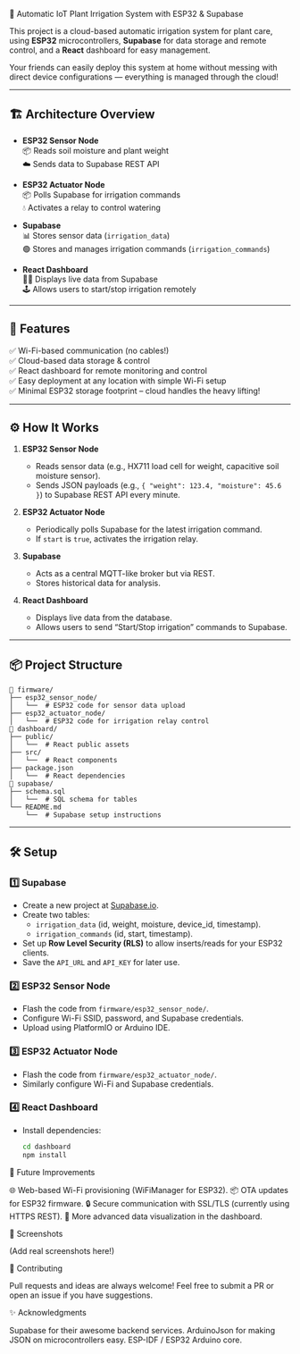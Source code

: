 🌱 Automatic IoT Plant Irrigation System with ESP32 & Supabase

This project is a cloud-based automatic irrigation system for plant care, using **ESP32** microcontrollers, **Supabase** for data storage and remote control, and a **React** dashboard for easy management.  

Your friends can easily deploy this system at home without messing with direct device configurations — everything is managed through the cloud!

---

## 🏗️ Architecture Overview

- **ESP32 Sensor Node**  
  📦 Reads soil moisture and plant weight  
  ☁️ Sends data to Supabase REST API

- **ESP32 Actuator Node**  
  📦 Polls Supabase for irrigation commands  
  💧 Activates a relay to control watering

- **Supabase**  
  📊 Stores sensor data (`irrigation_data`)  
  🟢 Stores and manages irrigation commands (`irrigation_commands`)

- **React Dashboard**  
  👨‍💻 Displays live data from Supabase  
  🕹️ Allows users to start/stop irrigation remotely

---

## 🚀 Features

✅ Wi-Fi-based communication (no cables!)  
✅ Cloud-based data storage & control  
✅ React dashboard for remote monitoring and control  
✅ Easy deployment at any location with simple Wi-Fi setup  
✅ Minimal ESP32 storage footprint – cloud handles the heavy lifting!

---

## ⚙️ How It Works

1. **ESP32 Sensor Node**  
   - Reads sensor data (e.g., HX711 load cell for weight, capacitive soil moisture sensor).  
   - Sends JSON payloads (e.g., `{ "weight": 123.4, "moisture": 45.6 }`) to Supabase REST API every minute.

2. **ESP32 Actuator Node**  
   - Periodically polls Supabase for the latest irrigation command.  
   - If `start` is `true`, activates the irrigation relay.

3. **Supabase**  
   - Acts as a central MQTT-like broker but via REST.  
   - Stores historical data for analysis.

4. **React Dashboard**  
   - Displays live data from the database.  
   - Allows users to send “Start/Stop irrigation” commands to Supabase.

---

## 📦 Project Structure
```
📁 firmware/
├── esp32_sensor_node/  
│   └──  # ESP32 code for sensor data upload
├── esp32_actuator_node/   
│   └──  # ESP32 code for irrigation relay control
📁 dashboard/
├── public/   
│   └──  # React public assets
├── src/   
│   └──  # React components
├── package.json   
│   └──  # React dependencies
📁 supabase/
├── schema.sql   
│   └──  # SQL schema for tables
└── README.md   
    └──  # Supabase setup instructions
```

---

## 🛠️ Setup

### 1️⃣ Supabase

- Create a new project at [Supabase.io](https://supabase.io).
- Create two tables:
  - `irrigation_data` (id, weight, moisture, device_id, timestamp).
  - `irrigation_commands` (id, start, timestamp).
- Set up **Row Level Security (RLS)** to allow inserts/reads for your ESP32 clients.
- Save the `API_URL` and `API_KEY` for later use.

### 2️⃣ ESP32 Sensor Node

- Flash the code from `firmware/esp32_sensor_node/`.
- Configure Wi-Fi SSID, password, and Supabase credentials.
- Upload using PlatformIO or Arduino IDE.

### 3️⃣ ESP32 Actuator Node

- Flash the code from `firmware/esp32_actuator_node/`.
- Similarly configure Wi-Fi and Supabase credentials.

### 4️⃣ React Dashboard

- Install dependencies:
  ```bash
  cd dashboard
  npm install


🌟 Future Improvements

🌐 Web-based Wi-Fi provisioning (WiFiManager for ESP32).
📦 OTA updates for ESP32 firmware.
🔒 Secure communication with SSL/TLS (currently using HTTPS REST).
🌈 More advanced data visualization in the dashboard.

📸 Screenshots


(Add real screenshots here!)

🤝 Contributing

Pull requests and ideas are always welcome! Feel free to submit a PR or open an issue if you have suggestions.

✨ Acknowledgments

Supabase for their awesome backend services.
ArduinoJson for making JSON on microcontrollers easy.
ESP-IDF / ESP32 Arduino core.